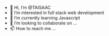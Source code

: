 - 👋 Hi, I’m @TAISAAC
- 👀 I’m interested in full stack web development
- 🌱 I’m currently learning Javascript
- 💞️ I’m looking to collaborate on ...
- 📫 How to reach me ...

<!---
TAISAAC/TAISAAC is a ✨ special ✨ repository because its `README.md` (this file) appears on your GitHub profile.
You can click the Preview link to take a look at your changes.
--->
